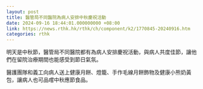 ```yaml
---
layout: post
title: 醫管局不同醫院為病人安排中秋慶祝活動
date: 2024-09-16 18:44:01.000000000 +08:00
link: https://news.rthk.hk/rthk/ch/component/k2/1770845-20240916.htm
categories: rthk
---
```


明天是中秋節，醫管局不同醫院都有為病人安排慶祝活動，與病人共度佳節，讓他們在留院治療期間也能感受到節日氣氛。

醫護團隊和義工向病人送上健康月餅、燈籠、手作毛線月餅飾物及健康小熊奶黃包，讓病人也可品嚐中秋應節食品。
